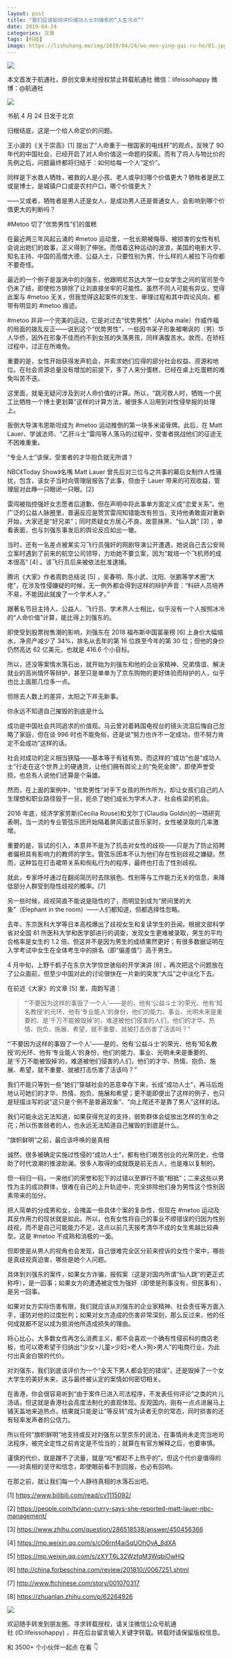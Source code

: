 ```yaml
---
layout: post
title: "我们应该如何评价成功人士刘强东的“人生污点”"
date: 2019-04-24
categories: 文章
tags: [科技]
image: https://lishuhang.me/img/2019/04/24/wo-men-ying-gai-ru-he/01.jpg
---
```


![](https://lishuhang.me/img/2019/04/24/wo-men-ying-gai-ru-he/01.jpg)

本文首发于航通社，原创文章未经授权禁止转载航通社 微信：lifeissohappy 微博：@航通社

![](https://lishuhang.me/img/2019/04/24/wo-men-ying-gai-ru-he/02.jpg)

书航 4 月 24 日发于北京

归根结底，这是一个给人命定价的问题。

王小波的《关于崇高》[1] 提出了“人命重于一根国家的电线杆”的观点，反映了 90 年代的中国社会，已经开启了对人命价值这一命题的探索。而有了将人与物比价的先例之后，问题最终都将归结于：如何给每一个人“定价”。

同样是下水救人牺牲，被救的人是小孩、老人或孕妇哪个价值更大？牺牲者是民工或是博士，是城镇户口或是农村户口，哪个价值更大？

——又或者，牺牲者是男人还是女人，是成功男人还是普通女人，会影响到哪个价值更大的判断吗？

#Metoo 切了“优势男性”们的蛋糕

在最近两三年风起云涌的 #metoo 运动里，一批长期被侮辱、被损害的女性有机会说出她们的故事，正义得到了伸张。而借着这种运动的波浪，美国的电影大亨、知名主持、中国的高僧大德、公益人士，只要性别为男，什么样的人被拉下马你都不要奇怪。

最近的一个例子是漩涡中的刘强东，他跟明尼苏达大学一位女学生之间的官司至今仍未了结，即使检方排除了让刘直接坐牢的可能性。虽然不同人可能有异议，觉得此案与 #metoo 无关，但我觉得这起案件的发生、审理过程和其中舆论风向，都带有明显的 #metoo 痕迹。

#metoo 并非一个完美的运动，它是对过去“优势男性”（Alpha male）作威作福的局面的拨乱反正——说到这个“优势男性”，一些因书呆子形象被嘲讽的（男）华人华侨，因外在形象不佳而约不到女孩的失落男孩，同样满腹苦水。故而，在矫枉过程中，过正在所难免。

重要的是，女性开始获得发声机会，并索求她们应得的部分社会权益、资源和地位。在社会资源总量没有增加的前提下，多了人来分蛋糕，已经在桌上吃蛋糕的难免叫苦不迭。

这里面，就毫无疑问涉及到对人命价值的计算。所以，“跳河救人时，牺牲一个民工比牺牲一个博士更划算”这样的计算方法，被很多人沿用到对性侵举报的处理上。

扳倒大导演韦恩斯坦成为 #metoo 运动推倒的第一块多米诺骨牌。此后，在 Matt Lauer、学诚法师、“乙肝斗士”雷闯等人落马的过程中，受害者挑战他们的征途无不困难重重。

“专业人士”该保，受害者的才华抱负就无所谓？

NBC《Today Show》名嘴 Matt Lauer 曾先后对三位与之共事的幕后女制作人性骚扰，包含，该女子当时向管理层报告了此事，但由于 Lauer 带来的可观收益，管理层对此睁一只眼闭一只眼。[2]

雷闯被指控强奸女志愿者后道歉，但在声明中将此事单方面定义成“恋爱关系”。他广泛的公益人脉圈里，普遍反应是赞赏雷闯知错能改有担当，支持他勇敢面对重新开始，大家还是“好兄弟”；同时质疑女方居心不良、故意抹黑、“仙人跳” [3] ，单看表面，也与刘强东事发后的舆论反应如出一辙。

当时，还有一名差点被某实习飞行员强奸的网剧导演公开遭遇，她说自己去公安局立案时遇到了前来的航空公司领导，力劝她不要立案，因为“栽培一个飞机师的成本很高” [4] 。该飞行员后来被依法批准逮捕。

腾讯《大家》作者周韵总结说 [5] ，吴春明、陈小武、沈阳、张鹏等学术圈“大佬”，在涉及性侵嫌疑的时候，无一例外都会得到这样的辩护声音：“科研人员培养不易，不能因此就废了一个学术人才。”

跟著名节目主持人、公益人、飞行员、学术界人士相比，似乎没有一个人按照冰冷的“人命价值”计算，能比得上刘强东的。

即使受到股票抛售潮的影响，刘强东在 2018 福布斯中国富豪榜 [6] 上身价大幅缩水，净资产减少了 34%，排名从去年的第 16 位跌至今年的第 30 位；但他的身价仍然高达 62 亿美元，也就是 416.6 个小目标。

所以，还没等案情水落石出，就开始为刘强东和他的企业家精神、兄弟情谊、解决就业的高尚情怀等辩护，甚至只是单单为了京东购物的更好体验而辩护的人，似乎也比上面那几位多一点。

但除去人数上的差异，太阳之下并无新事。

你永远不知道自己摧毁的到底是什么

成功是中国社会共同追求的价值观。马云曾对着韩国电视台的镜头流泪后悔自己忽略了家庭，但在谈 996 时也不能免俗，还是说“努力也许不一定成功，但不努力肯定不会成功”这样的话。

社会对成功的定义相当狭隘——基本等于有钱有势。而这样的“成功”也是“成功人士”行走在这个世界上的硬通货，让他们拥有舆论上的“免死金牌”，即使声誉受损，也总有人说他们还算是个枭雄。

然而，在上面的案例中，“优势男性”对手下女孩的所作所为，却让女孩们自己的人生理想和职业路径毁于一旦，扼杀了她们成长为学术人才、社会栋梁的机会。

2016 年底，经济学家劳斯(Cecilia Rouse)和戈尔丁(Claudia Goldin)的一项研究表明，当一流的专业管弦乐团开始隔着屏风面试音乐家时，女性被录取的几率激增。

重要的是，盲试的引入，本意并不是为了抗击对女性的歧视——只是为了防止招聘者偏袒具有影响力的教师的学生。管弦乐团本不认为他们存在性别歧视之嫌疑。然而，这种旨在打击裙带关系和徇私行为的程序，最终也打击了性别歧视。

就此，专家呼吁通过在翻阅简历时去除肤色、性别等与工作能力无关的信息，来降低部分人群受到隐性歧视的概率。[7]

另一些时候，歧视简直不能说是隐性的了，而明显到成为“房间里的大象”（Elephant in the room）——人们都知道，但都选择性忽略。

去年，东京医科大学等日本高校爆出了歧视女生和复读学生的丑闻。根据文部科学省对全国 81 所医科大学和医学部进行的调查，发现女生更难被录取，男生的平均合格率是女生的 1.2 倍。但这并不是因为男生的成绩果然更好；有很多数据证明在入学考试中女生在全体考生中的排名（即“偏差值”）高于男生。

4 月中旬，上野千鹤子在东京大学惊世骇俗的开学演讲 [8] ，再次把这个问题放在了公众面前，但至少中国对此的讨论很快在一片新的突发“大瓜”之中淡化下去。

在前述《大家》的文章 [5] 里，周韵写道：

> “‘不要因为这样的事毁了一个人’——是的，他有‘公益斗士’的荣光、他有‘知名教授’的光环、他有‘专业能人’的身份，他们的能力、事业、光明未来是重要的、是‘千万不能被毁掉’的，难道被他们侵害的人们，他们的才华、热情、抱负、施展、希望，就不重要、就被打击伤害了活该吗？”

“‘不要因为这样的事毁了一个人’——是的，他有‘公益斗士’的荣光、他有‘知名教授’的光环、他有‘专业能人’的身份，他们的能力、事业、光明未来是重要的、是‘千万不能被毁掉’的，难道被他们侵害的人们，他们的才华、热情、抱负、施展、希望，就不重要、就被打击伤害了活该吗？”

我们不能只等到一些“她们”穿越社会的恶意幸存下来，长成“成功人士”，再马后炮地认可她们的才华、热情、抱负、施展和希望；更不能即便出了这样的例子，也只是轻描淡写的说“这只是个例不是普遍现象”、“向上爬还不是靠了男人”这样的话。

我们可能永远无法知道，如果获得充足的支持，弱势群体会绽放出怎样的生命之花；所以伤害弱者的人，也永远无法知道自己摧毁的到底是什么。

“旗帜鲜明”之前，最应该呼唤的是真相

诚然，很多被确定实施过性侵的“成功人士”，都有他们艰苦创业的光荣历史，也借助了时代浪潮的推波助澜。很多人取得的成就既是前无古人，也是难以复制的。

但一码归一码，一来他们的荣誉和犯下的过错以至罪行不能“相抵”；二来这些以男性为主的成功群体，很难在自己的上升轨迹中，完全排除他们身为男性这个性别因素带来的加分。

把人简单的分成男和女，会掩盖一些具体个案的复杂性，但现在 #metoo 运动及其反作用力的现状就是如此。所以，也有女性将自己的事业不顺错误的归因为性别歧视，而不是自己可能能力不足，这点以前几天报考清华不成的女生焦越比较典型。这是 #metoo 不成熟和消极的一面。

但即使是从男人的视角也会发现，自己很难完全区分前来控诉的女性个案中，哪些是真歧视真迫害，哪些是她个人问题。

具体到刘强东的案件，如果女方诈骗，报假案（这是对国内所谓“仙人跳”的更正式称呼），是一回事；如果女方的遭遇被定性为强奸（即使是刑事没有，但民事有），是另一回事。

如果对女方实际伤害有限，我们就应该从刘强东的企业家精神、社会责任等方面入手，谨防对他的过度批判；如果对女方造成的伤害非常深刻，那么反过来，他的任何成就都不足以成为抵消他所造成损失的理由。

将心比心，大多数女性再怎么消费主义，都不会喜欢一个确有性侵前科的商店老板，也可以寄希望于归纳出“少女>儿童>少妇>老人>狗>男人”的电商行业，为此付出真金白银的代价。

对刘强东，我们到底该评价为一个“全天下男人都会犯的错误”，还是毁掉了一个女大学生的美好未来，这与最终被认定的案情如何密切相关。

在香港，你会很容易听到“由于案件已进入司法程序，不发表任何评论”之类的片儿汤话，但这就是香港社会高度法制化的直观体现。反观国内，刚有一点点进展马上铺天盖地来追热点，结果就只能是让“等反转”成为读者无奈的常态，同时损害的还有轻率发声者的公信力。

所以任何“旗帜鲜明”地支持或反对刘强东以至京东的说法，在事情尚未走完当地司法程序，被完全定性之前肯定是不恰当的；就算在有官方解释之后，也要审慎。

谨慎的代价，就是蹭不了流量，就是“吃*都赶不上热乎的”。但这个代价是值得的——对真相的坚守和信念，即使眼前看不到回报，也必有回响。

在那之前，就让我们每一个人静待真相的水落石出吧。

[1] https://www.bilibili.com/read/cv1115092/

[2] https://people.com/tv/ann-curry-says-she-reported-matt-lauer-nbc-management/

[3] https://www.zhihu.com/question/286518538/answer/450456366

[4] https://mp.weixin.qq.com/s/cO6rnf4aiSqUOhOvA_8dXA

[5] https://mp.weixin.qq.com/s/zXYT6L32WzfqM3WqbiOwHQ

[6] http://china.forbeschina.com/review/201810//0067251.shtml

[7] http://www.ftchinese.com/story/001070317

[8] https://zhuanlan.zhihu.com/p/62264926

![](https://lishuhang.me/img/2019/04/24/wo-men-ying-gai-ru-he/03.jpg)

欢迎随手转发到朋友圈。寻求转载授权，请关注微信公众号航通社 (ID:lifeissohappy) ，并在后台留言输入关键字转载。转载时请保留版权信息。

和 3500+ 个小伙伴一起点 在看 👇